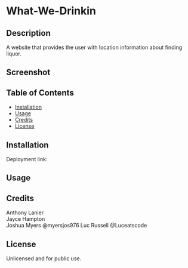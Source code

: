# What-We-Drinkin

## Description
A website that provides the user with location information about finding liquor.

## Screenshot


## Table of Contents
- [Installation](#installation)
- [Usage](#usage)
- [Credits](#credits)
- [License](#license)

## Installation
Deployment link: 

## Usage


## Credits
Anthony Lanier  
Jayce Hampton  
Joshua Myers @myersjos976 
Luc Russell @Luceatscode

## License
Unlicensed and for public use.
